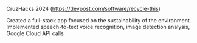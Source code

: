 CruzHacks 2024 (https://devpost.com/software/recycle-this)

Created a full-stack app focused on the sustainability of the environment. Implemented speech-to-text voice recognition, image detection analysis, Google Cloud API calls
